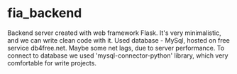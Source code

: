 # fia_backend
Backend server created with web framework Flask. It's very minimalistic, and we can write clean code with it.
Used database - MySql, hosted on free service db4free.net. Maybe some net lags, due to server performance.
To connect to database we used 'mysql-connector-python' library, which very comfortable for write projects. 

